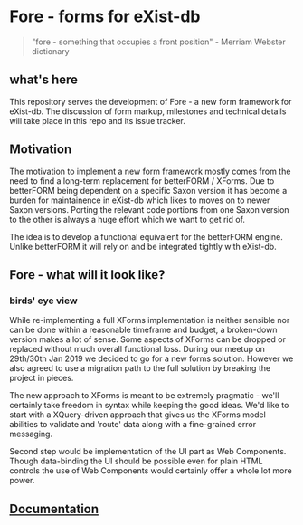# Fore - forms for eXist-db

 > "fore - something that occupies a front position" - Merriam Webster dictionary 

## what's here

This repository serves the development of Fore - a new form framework for eXist-db. The discussion of form markup,
 milestones and technical details will take place in this repo and its issue tracker.


## Motivation

The motivation to implement a new form framework mostly comes from the need to find a long-term replacement
for betterFORM / XForms. Due to betterFORM being dependent on a specific Saxon version it has become a burden
for maintainence in eXist-db which likes to moves on to newer Saxon versions. Porting the relevant code portions
from one Saxon version to the other is always a huge effort which we want to get rid of.

The idea is to develop a functional equivalent for the betterFORM engine. Unlike betterFORM it will rely on and be integrated
tightly with eXist-db. 


## Fore - what will it look like?

### birds' eye view

While re-implementing a full XForms implementation is neither sensible nor can be done within a reasonable timeframe and
budget, a broken-down version makes a lot of sense. Some aspects of XForms can be dropped or replaced without much overall
functional loss. During our meetup on 29th/30th Jan 2019 we decided to go for a new forms solution. However we also agreed to use a migration
path to the full solution by breaking the project in pieces.

The new approach to XForms is meant to be extremely pragmatic - we'll certainly take freedom in syntax while keeping the good
ideas. We'd like to start with a XQuery-driven approach that gives us the XForms model abilities to validate and 'route' data
along with a fine-grained error messaging. 

Second step would be implementation of the UI part as Web Components. Though data-binding the UI should be possible even for
plain HTML controls the use of Web Components would certainly offer a whole lot more power. 
 

## [Documentation](doc/fore.md)

